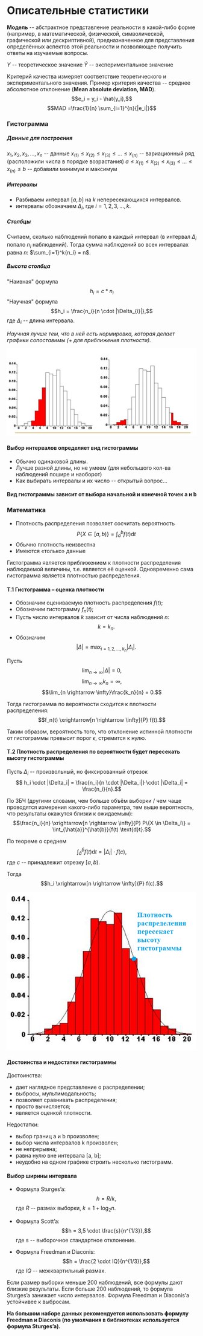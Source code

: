 # Описательные статистики

**Модель** --  абстрактное представление реальности в какой-либо форме (например, в математической, физической, символической, графической или дескриптивной), предназначенное для представления определённых аспектов этой реальности и позволяющее получить ответы на изучаемые вопросы.

$Y$  -- теоретическое значение
$\hat{Y}$ -- экспериментальное значение

Критерий качества измеряет соответствие теоретического и экспериментального значения. 
Пример критерия качества -- среднее абсолютное отклонение (**Mean absolute deviation, MAD**). 
$$e_i = y_i - \hat{y_i},$$ $$MAD =\frac{1}{n} \sum_{i=1}^{n}{|e_i|}$$

### Гистограмма

##### Данные для построения
$x_1, x_2, x_3, ..., x_n$ -- данные
$x_{(1)} \leq x_{(2)} \leq x_{(3)} \leq ... \leq x_{(n)}$ -- вариационный ряд (расположили числа в порядке возрастания)
$a \leq x_{(1)} \leq x_{(2)} \leq x_{(3)} \leq ... \leq x_{(n)} \leq b$ -- добавили минимум и максимум

##### Интервалы
* Разбиваем интервал $[a,b]$ на $k$ непересекающихся интервалов.
* интервалы обозначаем $\Delta_{i}$, где $i = 1, 2, 3, ..., k$.

##### Столбцы
Считаем, сколько наблюдений попало в каждый интервал (в интервал $\Delta_{i}$ попало $n_i$ наблюдений). Тогда сумма наблюдений во всех интервалах равна $n$: $\sum_{i=1}^k{n_i} = n$.

##### Высота столбца
"Наивная" формула $$h_i = c * n_i$$
"Научная" формула $$h_i = \frac{n_i}{n \cdot |\Delta_{i}|},$$ где $\Delta_{i}$ -- длина интервала.

_Научная лучше тем, что в ней есть нормировка, которая делает графики сопоставимы (+ для приближения плотности)._

![Анализ гистограммы –  сравнение площадей](/images/lect_1/histograms.png)

#### Выбор интервалов определяет вид гистограммы
* Обычно одинаковой длины.
* Лучше разной длины, но не умеем (для небольшого кол-ва наблюдений пошире и наоборот)
* Как выбирать интервалы и их число -- открытый вопрос...

####  Вид гистограммы зависит от выбора начальной и конечной точек a и b


### Математика
* Плотность распределения позволяет сосчитать вероятность $$P\{X \in [a, b)\} = \int_{a}^{b}{f(t) \text{d}t}
$$
* Обычно плотность неизвестна
* Имеются «только» данные

Гистограмма является приближением к плотности распределения наблюдаемой величины, т.е. является её оценкой. Одновременно сама гистограмма является плотностью  распределения.

####  Т.1 Гистограмма – оценка плотности
* Обозначим оцениваемую плотность распределения $f(t)$;
* Обозначим гистограмму $f_n(t)$;
* Пусть число интервалов $k$ зависит от числа наблюдений $n$: $$k = k_n.$$
* Обозначим $$|\Delta| = \max_{i = 1, 2, ..., k_n} |\Delta_i|.$$

Пусть
$$\lim_{n \rightarrow \infty}|\Delta| = 0,$$ $$\lim_{n \rightarrow \infty}k_n = \infty,$$ $$\lim_{n \rightarrow \infty}\frac{k_n}{n} = 0.$$

Тогда гистограмма по вероятности сходится к плотности распределения:
$$f_n(t) \xrightarrow[n \rightarrow \infty]{P} f(t).$$

Таким образом, вероятность того, что отклонение истинной плотности от гистограммы превысит порог $\epsilon$, стремится к нулю.

####  Т.2 Плотность распределения по вероятности будет пересекать высоту гистограммы

Пусть $\Delta_i$ -- произвольный, но фиксированный отрезок
$$ h_i \cdot |\Delta_i| = \frac{n_i}{n \cdot |\Delta_i|} \cdot |\Delta_i| = \frac{n_i}{n}.$$

По ЗБЧ (другими словами, чем больше объём выборки / чем чаще проводятся измерения какого-либо параметра, тем выше вероятность, что результаты окажутся близки к ожидаемым):
$$\frac{n_i}{n} \xrightarrow[n \rightarrow \infty]{P} P\{X \in \Delta_i\} = \int_{\hat{a}}^{\hat{b}}{f(t) \text{d}t}.$$

По теореме о среднем 
$$\int_{\hat{a}}^{\hat{b}}{f(t) \text{d}t} = |\Delta_i| \cdot f(c),$$ где $c$ -- принадлежит отрезку $[a, b)$.

Тогда 
$$h_i \xrightarrow[n \rightarrow \infty]{P} f(c).$$

![Плотность распределения по вероятности будет пересекать высоту гистограммы](/images/lect_1/theor2.png)

#### Достоинства и недостатки гистограммы

Достоинства:
* дает наглядное представление о распределении;
* выбросы, мультимодальность;
* позволяет сравнивать распределения;
* просто вычисляется;
* является оценкой плотности.

Недостатки:
* выбор границ a и b произволен;
* выбор числа интервалов k  произволен;
* не непрерывна;
* равна нулю вне интервала [a, b];
* неудобно на одном графике строить несколько гистограмм.

#### Выбор ширины интервала
* Формула Sturges’a:
$$h = R / k,$$ где $R$ -- размах выборки, $k = 1 + \log_{2}{n}$.

* Формула Scott’a:
$$h = 3,5 \cdot \frac{s}{n^{1/3}},$$ где s -- выборочное стандартное отклонение.

* Формула Freedman и Diaconis:
$$h = \frac{2 \cdot IQ}{n^{1/3}},$$ где $IQ$ -- межквартильный размах.

Если размер выборки меньше 200 наблюдений, все формулы дают близкие результаты.
Если больше 200 наблюдений, то формула Sturges’a занижает число интервалов.
Формула Freedman и Diaconis’а устойчивее к выбросам.

**На большом наборе данных рекомендуется использовать формулу Freedman и Diaconis (по умолчания в библиотеках используется формула Sturges’a).**